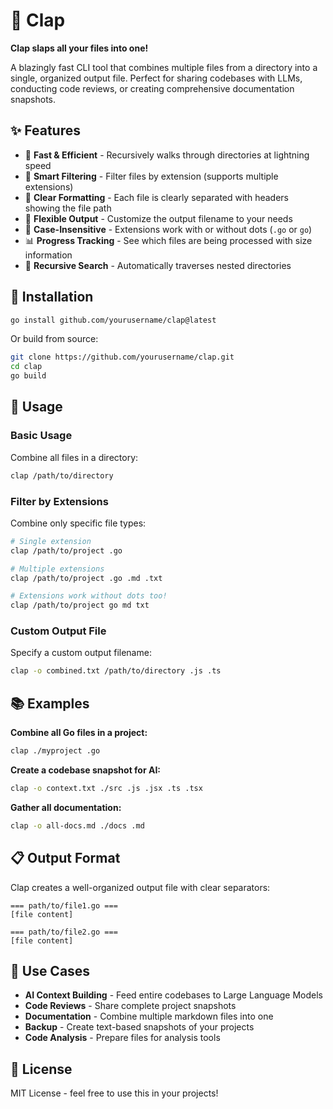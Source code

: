 # 👏 Clap

**Clap slaps all your files into one!**

A blazingly fast CLI tool that combines multiple files from a directory into a single, organized output file. Perfect for sharing codebases with LLMs, conducting code reviews, or creating comprehensive documentation snapshots.

## ✨ Features

-   🚀 **Fast & Efficient** - Recursively walks through directories at lightning speed
-   🎯 **Smart Filtering** - Filter files by extension (supports multiple extensions)
-   📝 **Clear Formatting** - Each file is clearly separated with headers showing the file path
-   💪 **Flexible Output** - Customize the output filename to your needs
-   🔄 **Case-Insensitive** - Extensions work with or without dots (`.go` or `go`)
-   📊 **Progress Tracking** - See which files are being processed with size information
-   🌳 **Recursive Search** - Automatically traverses nested directories

## 🚀 Installation

```bash
go install github.com/yourusername/clap@latest
```

Or build from source:

```bash
git clone https://github.com/yourusername/clap.git
cd clap
go build
```

## 📖 Usage

### Basic Usage

Combine all files in a directory:

```bash
clap /path/to/directory
```

### Filter by Extensions

Combine only specific file types:

```bash
# Single extension
clap /path/to/project .go

# Multiple extensions
clap /path/to/project .go .md .txt

# Extensions work without dots too!
clap /path/to/project go md txt
```

### Custom Output File

Specify a custom output filename:

```bash
clap -o combined.txt /path/to/directory .js .ts
```

## 📚 Examples

**Combine all Go files in a project:**

```bash
clap ./myproject .go
```

**Create a codebase snapshot for AI:**

```bash
clap -o context.txt ./src .js .jsx .ts .tsx
```

**Gather all documentation:**

```bash
clap -o all-docs.md ./docs .md
```

## 📋 Output Format

Clap creates a well-organized output file with clear separators:

```
=== path/to/file1.go ===
[file content]

=== path/to/file2.go ===
[file content]
```

## 🎯 Use Cases

-   **AI Context Building** - Feed entire codebases to Large Language Models
-   **Code Reviews** - Share complete project snapshots
-   **Documentation** - Combine multiple markdown files into one
-   **Backup** - Create text-based snapshots of your projects
-   **Code Analysis** - Prepare files for analysis tools

## 📝 License

MIT License - feel free to use this in your projects!
